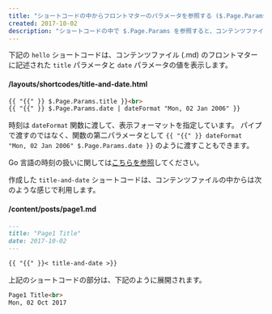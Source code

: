 ```yaml
---
title: "ショートコードの中からフロントマターのパラメータを参照する ($.Page.Params)"
created: 2017-10-02
description: "ショートコードの中で $.Page.Params を参照すると、コンテンツファイルのフロントマターに記述したパラメータにアクセスすることができます。"
---
```


下記の `hello` ショートコードは、コンテンツファイル (.md) のフロントマターに記述された `title` パラメータと `date` パラメータの値を表示します。

#### /layouts/shortcodes/title-and-date.html

~~~ html
{{ "{{" }} $.Page.Params.title }}<br>
{{ "{{" }} $.Page.Params.date | dateFormat "Mon, 02 Jan 2006" }}
~~~

<div class="note">
時刻は <code>dateFormat</code> 関数に渡して、表示フォーマットを指定しています。
パイプで渡すのではなく、関数の第二パラメータとして
<code>{{ "{{" }} dateFormat "Mon, 02 Jan 2006" $.Page.Params.date }}</code>
のように渡すこともできます。
</div>

Go 言語の時刻の扱いに関しては[こちらを参照](../go/time.html)してください。

作成した `title-and-date` ショートコードは、コンテンツファイルの中からは次のような感じで利用します。

#### /content/posts/page1.md

~~~ md
---
title: "Page1 Title"
date: 2017-10-02
---

{{ "{{" }}< title-and-date >}}
~~~

上記のショートコードの部分は、下記のように展開されます。

~~~ html
Page1 Title<br>
Mon, 02 Oct 2017
~~~

